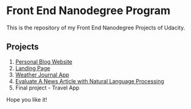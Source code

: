 # Front End Nanodegree Program

This is the repository of my Front End Nanodegree Projects of Udacity.

## Projects

1. [Personal Blog Website](https://github.com/Gonzaloalcina/personal-blog-project)
2. [Landing Page](https://github.com/Gonzaloalcina/fend/tree/refresh-2019/projects/landing-page)
3. [Weather Journal App](https://github.com/Gonzaloalcina/fend/tree/refresh-2019/projects/weather-journal-app)
4. [Evaluate A News Article with Natural Language Processing](https://github.com/Gonzaloalcina/fend/tree/refresh-2019/projects/evaluate-news-nlp)
5. Final project - Travel App

Hope you like it!

